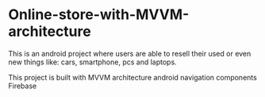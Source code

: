 # Online-store-with-MVVM-architecture
This is an android project where users are able to resell their used or even new things like: cars, smartphone, pcs and laptops. 


This project is built with MVVM architecture android navigation components Firebase
